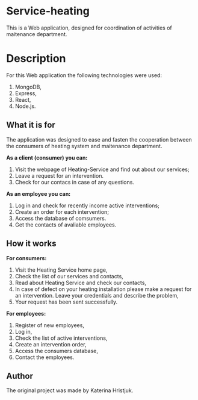 # Service-heating
This is a Web application, designed for coordination of activities of maitenance department.

# Description
For this Web application the following technologies were used:
1. MongoDB,
1. Express,
1. React,
1. Node.js.

## What it is for
The application was designed to ease and fasten the cooperation between the consumers of heating system and maitenance department. 

**As a client (consumer) you can:**

1. Visit the webpage of Heating-Service and find out about our services;
1. Leave a request for an intervention.
1. Check for our contacs in case of any questions.

**As an employee you can:**

1. Log in and check for recently income active interventions;
1. Create an order for each intervention;
1. Access the database of comsumers.
1. Get the contacts of avaliable employees.

## How it works

**For consumers:**
1. Visit the Heating Service home page,
1. Check the list of our services and contacts,
1. Read about Heating Service and check our contacts,
1. In case of defect on your heating installation please make a request for an intervention. Leave your credentials and describe the problem,
1. Your request has been sent successfully.

**For employees:**
1. Register of new employees,
1. Log in,
1. Check the list of active interventions,
1. Create an intervention order,
1. Access the consumers database,
1. Contact the employees.

## Author
The original project was made by Katerina Hristjuk.
 
